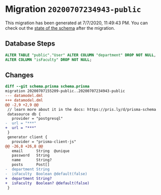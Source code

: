 # Migration `20200707234943-public`

This migration has been generated at 7/7/2020, 11:49:43 PM.
You can check out the [state of the schema](./schema.prisma) after the migration.

## Database Steps

```sql
ALTER TABLE "public"."User" ALTER COLUMN "department" DROP NOT NULL,
ALTER COLUMN "isFaculty" DROP NOT NULL;
```

## Changes

```diff
diff --git schema.prisma schema.prisma
migration 20200707155209-public..20200707234943-public
--- datamodel.dml
+++ datamodel.dml
@@ -2,9 +2,9 @@
 // learn more about it in the docs: https://pris.ly/d/prisma-schema
 datasource db {
   provider = "postgresql"
-  url = "***"
+  url = "***"
 }
 generator client {
   provider = "prisma-client-js"
@@ -26,8 +26,8 @@
   email      String  @unique
   password   String
   name       String?
   posts      Post[]
-  department String
-  isFaculty  Boolean @default(false)
+  department String?
+  isFaculty  Boolean? @default(false)
 }
```


